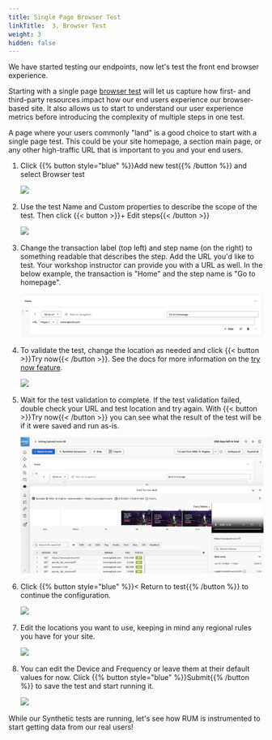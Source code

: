 ```yaml
---
title: Single Page Browser Test
linkTitle:  3. Browser Test
weight: 3
hidden: false
---
```


We have started testing our endpoints, now let's test the front end browser experience.

Starting with a single page [browser test](https://docs.splunk.com/observability/en/synthetics/browser-test/browser-test.html) will let us capture how first- and third-party resources impact how our end users experience our browser-based site. It also allows us to start to understand our user experience metrics before introducing the complexity of multiple steps in one test.

A page where your users commonly "land" is a good choice to start with a single page test. This could be your site homepage, a section main page, or any other high-traffic URL that is important to you and your end users. 

1. Click {{% button style="blue" %}}Add new test{{% /button %}} and select Browser test<p></p>
![](https://ajeuwbhvhr.cloudimg.io/colony-recorder.s3.amazonaws.com/files/2024-02-09/e75aa6a0-c7f2-4e6d-86cf-3da32e0a087c/ascreenshot.jpeg?tl_px=1160,489&br_px=2880,1450&force_format=png&width=1120.0&wat=1&wat_opacity=0.7&wat_gravity=northwest&wat_url=https://colony-recorder.s3.us-west-1.amazonaws.com/images/watermarks/FB923C_standard.png&wat_pad=936,276)

2. Use the test Name and Custom properties to describe the scope of the test. Then click {{< button >}}+ Edit steps{{< /button >}}<p></p>
![](https://ajeuwbhvhr.cloudimg.io/colony-recorder.s3.amazonaws.com/files/2024-02-09/8e3f2a3f-31b3-49b5-9bd1-735775d84652/ascreenshot.jpeg?tl_px=137,197&br_px=1856,1158&force_format=png&width=1120.0&wat=1&wat_opacity=0.7&wat_gravity=northwest&wat_url=https://colony-recorder.s3.us-west-1.amazonaws.com/images/watermarks/FB923C_standard.png&wat_pad=524,276)

3. Change the transaction label (top left) and step name (on the right) to something readable that describes the step. Add the URL you'd like to test. Your workshop instructor can provide you with a URL as well. In the below example, the transaction is "Home" and the step name is "Go to homepage".<p></p>
![Transaction and step label](../_img/single-step.png)

4. To validate the test, change the location as needed and click {{< button >}}Try now{{< /button >}}. See the docs for more information on the [try now feature](https://docs.splunk.com/observability/en/synthetics/test-config/try-now.html).<p></p>
![](https://ajeuwbhvhr.cloudimg.io/colony-recorder.s3.amazonaws.com/files/2024-02-09/e2d14ced-1538-4a58-9f90-0e71b17724ee/user_cropped_screenshot.jpeg?tl_px=0,0&br_px=1236,684&force_format=png&width=1120.0&wat=1&wat_opacity=0.7&wat_gravity=northwest&wat_url=https://colony-recorder.s3.us-west-1.amazonaws.com/images/watermarks/FB923C_standard.png&wat_pad=395,134)

5. Wait for the test validation to complete. If the test validation failed, double check your URL and test location and try again. With {{< button >}}Try now{{< /button >}} you can see what the result of the test will be if it were saved and run as-is.<p></p>
![Try Now browser test results](../_img/try-now.png)

6. Click {{% button style="blue" %}}< Return to test{{% /button %}} to continue the configuration.<p></p>
![](https://ajeuwbhvhr.cloudimg.io/colony-recorder.s3.amazonaws.com/files/2024-02-09/a0d97692-7e01-45da-b8b6-7ea3e8bda236/user_cropped_screenshot.jpeg?tl_px=0,0&br_px=1268,699&force_format=png&width=1120.0&wat=1&wat_opacity=0.7&wat_gravity=northwest&wat_url=https://colony-recorder.s3.us-west-1.amazonaws.com/images/watermarks/FB923C_standard.png&wat_pad=232,116)

7. Edit the locations you want to use, keeping in mind any regional rules you have for your site.<p></p>
![](https://ajeuwbhvhr.cloudimg.io/colony-recorder.s3.amazonaws.com/files/2024-02-09/5eb326ef-6214-4b98-9e57-073dded99f58/ascreenshot.jpeg?tl_px=0,451&br_px=1719,1412&force_format=png&width=1120.0&wat=1&wat_opacity=0.7&wat_gravity=northwest&wat_url=https://colony-recorder.s3.us-west-1.amazonaws.com/images/watermarks/FB923C_standard.png&wat_pad=491,277)

8. You can edit the Device and Frequency or leave them at their default values for now. Click {{% button style="blue" %}}Submit{{% /button %}} to save the test and start running it.<p></p>
![](https://ajeuwbhvhr.cloudimg.io/colony-recorder.s3.amazonaws.com/files/2024-02-09/a37a8de3-b1d2-4edc-929e-0ee9994d646a/ascreenshot.jpeg?tl_px=0,838&br_px=1719,1799&force_format=png&width=1120.0&wat=1&wat_opacity=0.7&wat_gravity=northwest&wat_url=https://colony-recorder.s3.us-west-1.amazonaws.com/images/watermarks/FB923C_standard.png&wat_pad=133,559)

While our Synthetic tests are running, let's see how RUM is instrumented to start getting data from our real users!